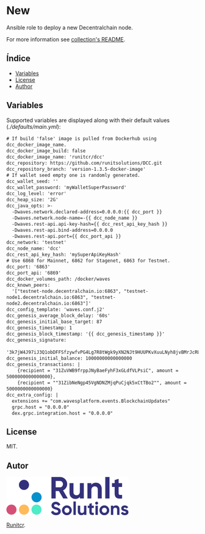 # New

Ansible role to deploy a new Decentralchain node.

For more information see [collection's README](../../README.md).

## Índice

- [Variables](#variables)
- [License](#license)
- [Author](#author)

## Variables

Supported variables are displayed along with
their default values (*./defaults/main.yml*):

```
# If build 'false' image is pulled from Dockerhub using dcc_docker_image_name.
dcc_docker_image_build: false
dcc_docker_image_name: 'runitcr/dcc'
dcc_repository: https://github.com/runitsolutions/DCC.git
dcc_repository_branch: 'version-1.3.5-docker-image'
# If wallet seed empty one is randomly generated.
dcc_wallet_seed: ''
dcc_wallet_password: 'myWalletSuperPassword'
dcc_log_level: 'error'
dcc_heap_size: '2G'
dcc_java_opts: >-
  -Dwaves.network.declared-address=0.0.0.0:{{ dcc_port }}
  -Dwaves.network.node-name=-{{ dcc_node_name }}
  -Dwaves.rest-api.api-key-hash={{ dcc_rest_api_key_hash }}
  -Dwaves.rest-api.bind-address=0.0.0.0
  -Dwaves.rest-api.port={{ dcc_port_api }}
dcc_network: 'testnet'
dcc_node_name: 'dcc'
dcc_rest_api_key_hash: 'mySuperApiKeyHash'
# Use 6868 for Mainnet, 6862 for Stagenet, 6863 for Testnet.
dcc_port: '6863'
dcc_port_api: '6869'
dcc_docker_volumes_path: /docker/waves
dcc_known_peers:
  '["testnet-node.decentralchain.io:6863", "testnet-node1.decentralchain.io:6863", "testnet-node2.decentralchain.io:6863"]'
dcc_config_template: 'waves.conf.j2'
dcc_genesis_average_block_delay: '60s'
dcc_genesis_initial_base_target: 87
dcc_genesis_timestamp: 1
dcc_genesis_block_timestamp: '{{ dcc_genesis_timestamp }}'
dcc_genesis_signature:
  '3k7jW4J97iJ3Q1obDFFSfzywfvPG4Lg7R8tWgk9yXN2NJt9HUUPKvXuuLNyh8jvBMrJcRUe4grV6rR5BgizmpY22'
dcc_genesis_initial_balance: 10000000000000000
dcc_genesis_transactions: |
    {recipient = "31ZuVWB9frppJNyBaeFyhF3xGLdfVLPsiC", amount = 5000000000000000},
    {recipient = ""31ZibNeNgp45VgNDNZMjqPuCjqk5xCtTBo2"", amount = 5000000000000000}
dcc_extra_config: |
  extensions += "com.wavesplatform.events.BlockchainUpdates"
  grpc.host = "0.0.0.0"
  dex.grpc.integration.host = "0.0.0.0"
```

## License

MIT.

## Autor

![Runitcr](../../img/author.png)

[Runitcr](https://runitcr.com).